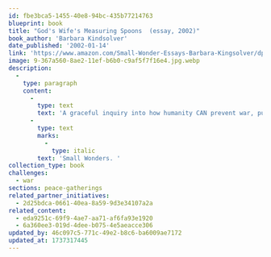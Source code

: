 ```yaml
---
id: fbe3bca5-1455-40e8-94bc-435b77214763
blueprint: book
title: "God's Wife's Measuring Spoons  (essay, 2002)"
book_author: 'Barbara Kindsolver'
date_published: '2002-01-14'
link: 'https://www.amazon.com/Small-Wonder-Essays-Barbara-Kingsolver/dp/0060504080/ref=sr_1_5?crid=3DGED48M1F4ZV&dib=eyJ2IjoiMSJ9.0ecE980qxAGMMT_yfAlrG-tMe5pLUAP30NW5b2TZthbQZ9J3KQ9uD57POEFN2mEyGIEbEsYMuBDJRlSE5JLhWWVW-TCs5I4EIr2KdWb3RSGlzBC2YYya-3DRnWeQcMI_b9VtSC8e6tj2qMkD71AcPAvW5tH8f_VGB4hzObLHTeVun-r7lePfHpAmhjX6tYd6PCiKFM_brx77Aot5-Y_8aSjb3lHNKQu07hQGti0l1c8.925v2Rbu_gyNRkwrhW28QBjkgXag4Ji7YjR3aB3ag2w&dib_tag=se&keywords=Small+Wonders&qid=1737316650&s=books&sprefix=small+wonders%2Cstripbooks%2C95&sr=1-5'
image: 9-367a560-8ae2-11ef-b6b0-c9af5f7f16e4.jpg.webp
description:
  -
    type: paragraph
    content:
      -
        type: text
        text: 'A graceful inquiry into how humanity CAN prevent war, published in her book, '
      -
        type: text
        marks:
          -
            type: italic
        text: 'Small Wonders. '
collection_type: book
challenges:
  - war
sections: peace-gatherings
related_partner_initiatives:
  - 2d25bdca-0661-40ea-8a59-9d3e34107a2a
related_content:
  - eda9251c-69f9-4ae7-aa71-af6fa93e1920
  - 6a360ee3-019d-4dee-b075-4e5aeacce306
updated_by: 46c097c5-771c-49e2-b8c6-ba6009ae7172
updated_at: 1737317445
---
```

